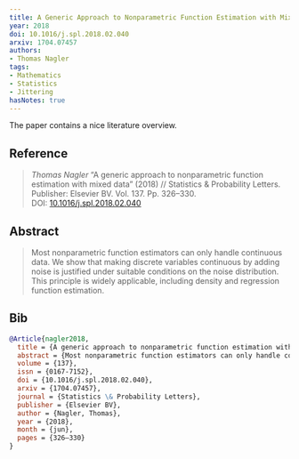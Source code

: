 ```yaml
---
title: A Generic Approach to Nonparametric Function Estimation with Mixed Data
year: 2018
doi: 10.1016/j.spl.2018.02.040
arxiv: 1704.07457
authors:
- Thomas Nagler
tags:
- Mathematics
- Statistics
- Jittering
hasNotes: true
---
```


The paper contains a nice literature overview.

## Reference

> <i>Thomas Nagler</i> “A generic approach to nonparametric function estimation with mixed data” (2018) // Statistics \& Probability Letters. Publisher: Elsevier BV. Vol.&nbsp;137. Pp.&nbsp;326–330. DOI:&nbsp;<a href='https://doi.org/10.1016/j.spl.2018.02.040'>10.1016/j.spl.2018.02.040</a>

## Abstract

> Most nonparametric function estimators can only handle continuous data. We show that making discrete variables continuous by adding noise is justified under suitable conditions on the noise distribution. This principle is widely applicable, including density and regression function estimation.

## Bib

```bib
@Article{nagler2018,
  title = {A generic approach to nonparametric function estimation with mixed data},
  abstract = {Most nonparametric function estimators can only handle continuous data. We show that making discrete variables continuous by adding noise is justified under suitable conditions on the noise distribution. This principle is widely applicable, including density and regression function estimation.},
  volume = {137},
  issn = {0167-7152},
  doi = {10.1016/j.spl.2018.02.040},
  arxiv = {1704.07457},
  journal = {Statistics \& Probability Letters},
  publisher = {Elsevier BV},
  author = {Nagler, Thomas},
  year = {2018},
  month = {jun},
  pages = {326–330}
}
```
